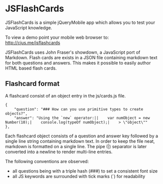 # JSFlashCards

JSFlashCards is a simple jQueryMobile app which allows you to test your JavaScript knowledge.

To view a demo point your mobile web browser to:
http://cjus.me/jsflashcards

JSFlashCards uses John Fraser's showdown, a JavaScript port of Markdown. Flash cards are exists in a JSON file containing markdown text for both questions and answers. This makes it possible to easily author HTML based flash cards.

## Flashcard format

A flashcard consist of an object entry in the js/cards.js file.

    {
        "question": "### How can you use primitive types to create objects?",
        "answer": "Using the `new` operator:||    var numObject = new Number(10);|    console.log(typeOf numObject);|    > \"object\""
    },

Each flashcard object consists of a question and answer key followed by a single line string containing markdown text.
In order to keep the file neat, markdown is formatted on a single line. The pipe (|) separator is later converted into a newline to render multi-line entries.

The following conventions are observed:

* all questions being with a triple hash (###) to set a consistent font size
* all JS keywords are surrounded with tick marks (`) for readability

